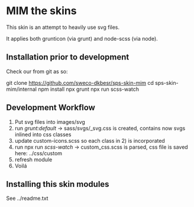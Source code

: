 # MIM the skins

This skin is an attempt to heavily use svg files.

It applies both grunticon (via grunt) and node-scss (via node).

## Installation prior to development

Check our from git as so:

git clone https://github.com/sweco-dkbesr/sps-skin-mim
cd sps-skin-mim/internal
npm install
npx grunt
npx run scss-watch

## Development Workflow 

1) Put svg files into images/svg
2) run _grunt:default_ -> sass/svgs/_svg.css is created, contains now svgs inlined into css classes
3) update custom-icons.scss so each class in 2) is incorporated
4) run npx run _scss-watch_ -> custom_css.scss is parsed, css file is saved here: ../css/custom
5) refresh module
6) Voilá

## Installing this skin modules

See ../readme.txt
